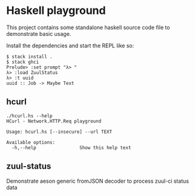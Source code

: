 # Haskell playground

This project contains some standalone haskell source code file to demonstrate basic usage.

Install the dependencies and start the REPL like so:

```ShellSession
$ stack install .
$ stack ghci
Prelude> :set prompt "λ> "
λ> :load ZuulStatus
λ> :t uuid
uuid :: Job -> Maybe Text
```

## hcurl

```ShellSession
./hcurl.hs --help
HCurl - Network.HTTP.Req playground

Usage: hcurl.hs [--insecure] --url TEXT

Available options:
  -h,--help                Show this help text
```

## zuul-status

Demonstrate aeson generic fromJSON decoder to process zuul-ci status data

